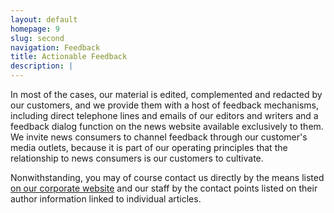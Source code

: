 ```yaml
---
layout: default
homepage: 9
slug: second
navigation: Feedback
title: Actionable Feedback
description: |
---
```


In most of the cases, our material is edited, complemented and redacted by our customers, and we provide them with a host of feedback mechanisms, including direct telephone lines and emails of our editors and writers and a feedback dialog function on the news website available exclusively to them. We invite news consumers to channel feedback through our customer's media outlets, because it is part of our operating principles that the relationship to news consumers is our customers to cultivate.

Nonwithstanding, you may of course contact us directly by the means listed [on our corporate website](https://www.dpa.com/en/contact/editorial-desks/) and our staff by the contact points listed on their author information linked to individual articles. 
